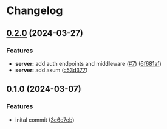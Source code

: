 # Changelog

## [0.2.0](https://github.com/homehub-dev/homehub-backend/compare/homehub-server-v0.1.0...homehub-server-v0.2.0) (2024-03-27)


### Features

* **server:** add auth endpoints and middleware ([#7](https://github.com/homehub-dev/homehub-backend/issues/7)) ([6f681af](https://github.com/homehub-dev/homehub-backend/commit/6f681af53ce19b89150cff8d6d904953b370ec69))
* **server:** add axum ([c53d377](https://github.com/homehub-dev/homehub-backend/commit/c53d377009dfff6c74227e73e081f03d1d6845eb))

## 0.1.0 (2024-03-07)


### Features

* inital commit ([3c6e7eb](https://github.com/monishth/homehub/commit/3c6e7ebf010c1f4f94f3f53ef03af79018c5b42b))
